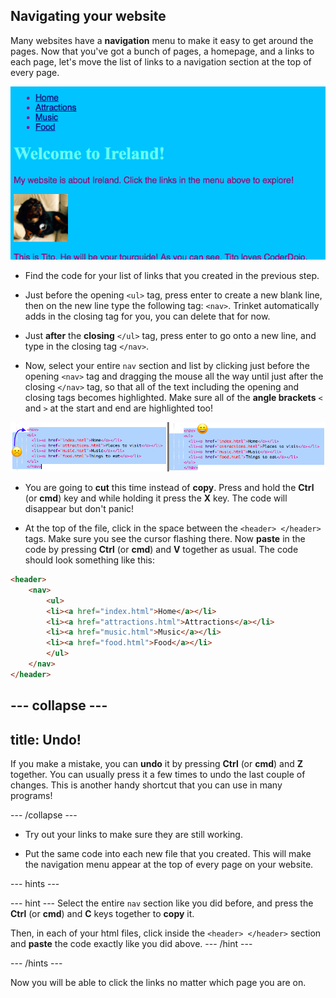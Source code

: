 ## Navigating your website

Many websites have a **navigation** menu to make it easy to get around the pages. Now that you've got a bunch of pages, a homepage, and a links to each page, let's move the list of links to a navigation section at the top of every page. 

![Example of a web page with navigation links at the top](images/egNavLinksAtTop.png)

- Find the code for your list of links that you created in the previous step.

- Just before the opening `<ul>` tag, press enter to create a new blank line, then on the new line type the following tag: `<nav>`. Trinket automatically adds in the closing tag for you, you can delete that for now.

- Just **after** the **closing** `</ul>` tag, press enter to go onto a new line, and type in the closing tag `</nav>`. 

- Now, select your entire `nav` section and list by clicking just before the opening `<nav>` tag and dragging the mouse all the way until just after the closing `</nav>` tag, so that all of the text including the opening and closing tags becomes highlighted. Make sure all of the **angle brackets** `<` and `>` at the start and end are highlighted too!

![Text on the left is not fully selected while the text on the right is](images/egSelectedYayWoops.png)

- You are going to **cut** this time instead of **copy**. Press and hold the **Ctrl** \(or **cmd**\) key and while holding it press the **X** key. The code will disappear but don't panic!

- At the top of the file, click in the space between the `<header> </header>` tags. Make sure you see the cursor flashing there. Now **paste** in the code by pressing **Ctrl** \(or **cmd**\) and **V** together as usual. The code should look something like this:

```html
<header>
    <nav>
        <ul>
        <li><a href="index.html">Home</a></li>
        <li><a href="attractions.html">Attractions</a></li>
        <li><a href="music.html">Music</a></li>
        <li><a href="food.html">Food</a></li>
        </ul>
    </nav>
</header>
```

--- collapse ---
---
title: Undo!
---

   If you make a mistake, you can **undo** it by pressing **Ctrl** \(or **cmd**\) and **Z** together. You can usually press it a few times to undo the last couple of changes. This is another handy shortcut that you can use in many programs!

--- /collapse ---

- Try out your links to make sure they are still working.

- Put the same code into each new file that you created. This will make the navigation menu appear at the top of every page on your website.

 --- hints ---

 --- hint ---
 Select the entire `nav` section like you did before, and press the **Ctrl** \(or **cmd**\) and **C** keys together to **copy** it. 
 
 Then, in each of your html files, click inside the `<header> </header>` section and **paste** the code exactly like you did above.
 --- /hint ---

 --- /hints ---

Now you will be able to click the links no matter which page you are on. 

